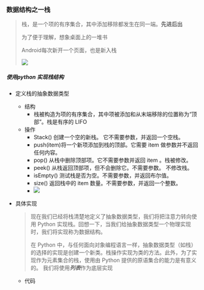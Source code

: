 ### 数据结构之一栈

> 栈，是一个项的有序集合，其中添加移除都发生在同一端。**先进后出**
>
> 为了便于理解，想象桌面上的一堆书
>
> Android每次新开一个页面，也是新入栈
>
> ![](https://mkdown-1256191338.cos.ap-beijing.myqcloud.com//mkdown20200109163114.png)

##### 使用python 实现栈结构

- 定义栈的抽象数据类型

  - 结构
    - 栈被构造为项的有序集合，其中项被添加和从末端移除的位置称为“顶部”。栈是有序的 LIFO 
  - 操作
    - Stack() 创建一个空的新栈。 它不需要参数，并返回一个空栈。
    - push(item)将一个新项添加到栈的顶部。它需要 item 做参数并不返回任何内容。
    - pop() 从栈中删除顶部项。它不需要参数并返回 item 。栈被修改。
    - peek() 从栈返回顶部项，但不会删除它。不需要参数。 不修改栈。
    - isEmpty() 测试栈是否为空。不需要参数，并返回布尔值。
    - size() 返回栈中的 item 数量。不需要参数，并返回一个整数。
    - ![](https://mkdown-1256191338.cos.ap-beijing.myqcloud.com//mkdown20200109163134.png)

- 具体实现

  > 现在我们已经将栈清楚地定义了抽象数据类型，我们将把注意力转向使用 Python 实现栈。回想一下，当我们给抽象数据类型一个物理实现时，我们将实现称为数据结构。
  >
  > 在 Python 中，与任何面向对象编程语言一样，抽象数据类型（如栈）的选择的实现是创建一个新类。栈操作实现为类的方法。此外，为了实现作为元素集合的栈，使用由 Python 提供的原语集合的能力是有意义的。 我们将使用***列表***作为底层实现

  - 代码

    ```python
    
    ```

    


